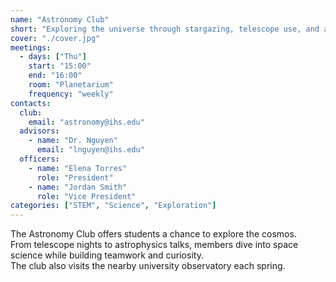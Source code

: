 ```yaml
---
name: "Astronomy Club"
short: "Exploring the universe through stargazing, telescope use, and astrophysics discussions."
cover: "./cover.jpg"
meetings:
  - days: ["Thu"]
    start: "15:00"
    end: "16:00"
    room: "Planetarium"
    frequency: "weekly"
contacts:
  club:
    email: "astronomy@ihs.edu"
  advisors:
    - name: "Dr. Nguyen"
      email: "lnguyen@ihs.edu"
  officers:
    - name: "Elena Torres"
      role: "President"
    - name: "Jordan Smith"
      role: "Vice President"
categories: ["STEM", "Science", "Exploration"]
---
```


The Astronomy Club offers students a chance to explore the cosmos.  
From telescope nights to astrophysics talks, members dive into space science while building teamwork and curiosity.  
The club also visits the nearby university observatory each spring.
